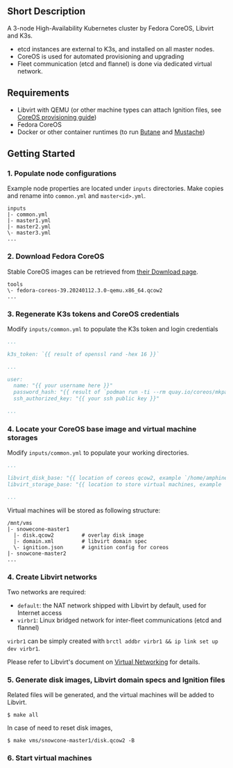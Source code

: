 ## Short Description

A 3-node High-Availability Kubernetes cluster by Fedora CoreOS, Libvirt and K3s.

- etcd instances are external to K3s, and installed on all master nodes.
- CoreOS is used for automated provisioning and upgrading
- Fleet communication (etcd and flannel) is done via dedicated virtual network.

## Requirements

- Libvirt with QEMU (or other machine types can attach Ignition files, see [CoreOS provisioning guide](https://docs.fedoraproject.org/en-US/fedora-coreos/provisioning-qemu/))
- Fedora CoreOS
- Docker or other container runtimes (to run [Butane](https://docs.fedoraproject.org/en-US/fedora-coreos/producing-ign/#_getting_butane) and [Mustache](https://github.com/cbroglie/mustache))

## Getting Started

### 1. Populate node configurations

Example node properties are located under `inputs` directories. Make copies and rename into `common.yml` and `master<id>.yml`.

```
inputs
|- common.yml
|- master1.yml
|- master2.yml
\- master3.yml
...
```

### 2. Download Fedora CoreOS

Stable CoreOS images can be retrieved from [their Download page](https://fedoraproject.org/coreos/download?stream=stable). 

```
tools
\- fedora-coreos-39.20240112.3.0-qemu.x86_64.qcow2
...
```

### 3. Regenerate K3s tokens and CoreOS credentials

Modify `inputs/common.yml` to populate the K3s token and login credentials

```yaml
...

k3s_token: `{{ result of openssl rand -hex 16 }}`

...

user:
  name: "{{ your username here }}"
  password_hash: "{{ result of `podman run -ti --rm quay.io/coreos/mkpasswd --method=yescrypt` }}"
  ssh_authorized_key: "{{ your ssh public key }}"

...
```

### 4. Locate your CoreOS base image and virtual machine storages

Modify `inputs/common.yml` to populate your working directories.

```yaml
...

libvirt_disk_base: "{{ location of coreos qcow2, example `/home/amphineko/downloads/fedora-coreos-39.20240112.3.0-qemu.x86_64.qcow2` }}"
libvirt_storage_base: "{{ location to store virtual machines, example `/mnt/vms` }}"

...
```

Virtual machines will be stored as following structure:
                        
```
/mnt/vms
|- snowecone-master1
  |- disk.qcow2         # overlay disk image
  |- domain.xml         # libvirt domain spec
  \- ignition.json      # ignition config for coreos
|- snowcone-master2
...
```

### 4. Create Libvirt networks

Two networks are required:
- `default`: the NAT network shipped with Libvirt by default, used for Internet access
- `virbr1`: Linux bridged network for inter-fleet communications (etcd and flannel)

`virbr1` can be simply created with `brctl addbr virbr1 && ip link set up dev virbr1`.

Please refer to Libvirt's document on [Virtual Networking](https://wiki.libvirt.org/VirtualNetworking.html) for details.

### 5. Generate disk images, Libvirt domain specs and Ignition files

Related files will be generated, and the virtual machines will be added to Libvirt.

```
$ make all
```

In case of need to reset disk images,

```
$ make vms/snowcone-master1/disk.qcow2 -B
```

### 6. Start virtual machines
